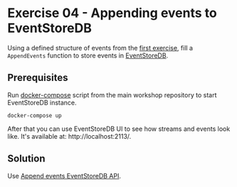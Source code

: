 # Exercise 04 - Appending events to EventStoreDB

Using a defined structure of events from the [first exercise](../01-EventsDefinition), fill a `AppendEvents` function to store events in [EventStoreDB](https://developers.eventstore.com/clients/grpc/).

## Prerequisites
Run [docker-compose](../../docker-compose.yml) script from the main workshop repository to start EventStoreDB instance.

```shell
docker-compose up
```

After that you can use EventStoreDB UI to see how streams and events look like. It's available at: http://localhost:2113/.

## Solution

Use [Append events EventStoreDB API](https://developers.eventstore.com/clients/grpc/appending-events.html).
